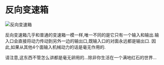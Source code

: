 # 反向变速箱

![反向变速箱](block:betterwithaddons:inverted_gearbox@0)

反向变速箱几乎和普通的变速箱一模一样,唯一不同的是它只有一个输入和输出.输入口会直接将动力传动到另外一边的输出口,既输入口的对面永远都是输出口.
因此,如果从其他4个面输入机械动力的话是毫无作用的.

请注意,这东西不管怎么讲都是毫无卵用的...除非你生活在一个满地红石的世界...